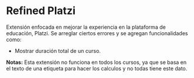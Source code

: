 # Refined Platzi

Extensión enfocada en mejorar la experiencia en la plataforma de educación, Platzi. Se arreglar ciertos errores y se agregan funcionalidades como:

- Mostrar duración total de un curso.

**Notas:**
Esta extensión no funciona en todos los cursos, ya que se basa en el texto de una etiqueta para hacer los calculos y no todas tiene este dato.
